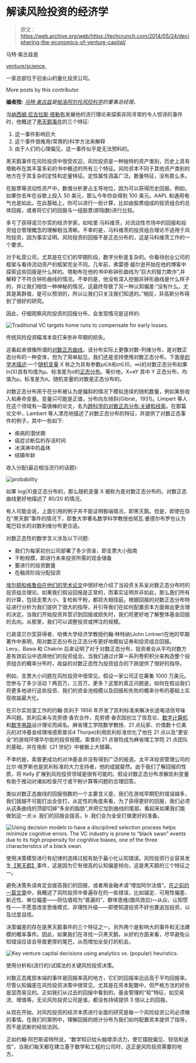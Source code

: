 # 解读风险投资的经济学 

> 原文：<https://web.archive.org/web/https://techcrunch.com/2014/05/24/deciphering-the-economics-of-venture-capital/>

马特·奥古兹是

[venture/science,](https://web.archive.org/web/20230130231252/http://ven.sc/)

一家总部位于旧金山的量化投资公司。

More posts by this contributor

**编者按:** *[马特·奥古兹](https://web.archive.org/web/20230130231252/http://www.crunchbase.com/person/matt-oguz)是[帕洛阿尔托风险科学](https://web.archive.org/web/20230130231252/http://www.venture-science.com/)的董事总经理。*

当[纳西姆·尼古拉斯·塔勒布](https://web.archive.org/web/20230130231252/https://medium.com/r/?url=http%3A%2F%2Fen.wikipedia.org%2Fwiki%2FNassim_Nicholas_Taleb)发展他的流行理论来探索非同寻常的令人惊讶的事件时，他概述了[黑天鹅事件](https://web.archive.org/web/20230130231252/http://en.wikipedia.org/wiki/Black_swan_theory)的三个特征:

1.  这一事件影响巨大
2.  这个事件很难用(常用的)科学方法来解释
3.  由于人们的心理偏见，这一事件似乎是无法预料的。

黑天鹅事件在风险投资中很受欢迎，风险投资是一种独特的资产类别，历史上具有塔勒布在其丰富多彩的书中概述的所有三个特征。风险资本不同于其他资产类别的地方在于其复杂的定性和定量特征。定性属性涵盖广泛。数量特征，没有那么多。

在股票等流动性资产中，数值分析更占主导地位，因为可以获得历史回报。例如，如果你去年在谷歌上投入 50 美元，那么今年你会得到 100 美元。AAPL 和通用电气也是如此。在此基础上，你可以进行一些计算，比如由股票组成的投资组合的总体回报，或者将它们的回报与一组股票(即指数)进行比较。

多亏了获得诺贝尔奖的经济学家，如哈里·马科维茨，对流动性市场中的回报和投资组合管理概念的理解相当清晰。不幸的是，马科维茨的投资组合理论不适用于风险投资，因为事实证明，风险投资的回报不是正态分布的，这是马科维茨工作的一个要求。

对于私营公司，尤其是在它们的早期阶段，数字分析是复杂的。你看待创业公司的框架与看待流动资产的框架完全不同。几年前，弗雷德·威尔逊开始在他的博客中探索这些回报是什么样的。塔勒布在他的书中称钟形曲线为“巨大的智力欺诈”,并解释了不符合钟形曲线的情况。不幸的是，他没有深入挖掘非钟形曲线是什么样子的，并让我们相信一种神秘的情况，这最终导致了另一种认知偏差:“没有什么，尤其是离群值，是可以预测的，所以让我们只关注我们知道的。”相反，非高斯分布得到了很好的研究。

因此，仔细观察风险投资的回报分布，会发现情况是这样的:

![Traditional VC targets home runs to compensate for early losses.](img/6cb54532f50a04636f5c4fa0983d6da2.png)

传统风险投资瞄准本垒打来弥补早期的损失。

这看起来很像所谓的[对数正态曲线](https://web.archive.org/web/20230130231252/http://mathworld.wolfram.com/LogNormalDistribution.html)。该分布实际上更像对数-列维分布，是对数正态分布的一种变体，但为了简单起见，我们还是坚持使用对数正态分布。下面是[的学术描述](https://web.archive.org/web/20230130231252/http://www.math.uah.edu/stat/special/LogNormal.html):一个[随机变量](https://web.archive.org/web/20230130231252/http://www.math.uah.edu/stat/prob/Probability.html) X 称之为具有参数μ∈ℝ和σ∈(0，∞)的对数正态分布如果 ln(X)具有均值为μ、标准差为σ的[正态分布](https://web.archive.org/web/20230130231252/http://www.math.uah.edu/stat/special/Normal.html)。等价地，X=eY 其中 Y 正态分布，均值为μ，标准差为σ。随机变量的对数是正态分布的。

对数正态分布用于在分布被认为是偏斜的情况下模拟连续的随机数量，例如某些收入和寿命变量。变量只可能是正值，分布向左倾斜(Gibrat，1931)。Limpert 等人在这个领域有一篇很棒的论文，名为[跨科学的对数正态分布:关键和线索](https://web.archive.org/web/20230130231252/http://stat.ethz.ch/~stahel/lognormal/bioscience.pdf)。在那篇论文中，Lambert 等人漂亮地描述了对数正态分布的特征，并提供了对数正态事件的例子。其中一些如下:

*   疾病的潜伏期
*   癌症诊断后的存活时间
*   冰淇淋中的晶体
*   结婚年龄

收入分配(最近相当流行的话题):

![probability](img/98044f58f649f2fb0b921d0d1b124827.png)

如果 log(X)是正态分布的，那么随机变量 X 被称为是对数正态分布的。对数正态曲线更好地描述了 80/20 的情况。

有人可能会说，上面引用的例子并不能证明极端情况，即黑天鹅。但是，即使在存在“黑天鹅”事件的情况下，耶鲁大学著名数学科学教授伯努瓦·曼德尔布罗也认为尾巴较长的对数利维分布更合适。

对数正态性的数学含义涉及以下问题:

*   我们为每家初创公司部署了多少资金，即支票大小指南
*   干粉规模，即进行未来投资所需的现金储备
*   要进行的投资数量
*   在融资阶段分配投资

[埃尔顿和格鲁伯在他们的学术论文](https://web.archive.org/web/20230130231252/http://pages.stern.nyu.edu/~eelton/papers/74-sep.pdf)中很好地介绍了当投资关系呈对数正态分布时的投资组合理论。如果我们假设回报是正常的，而事实证明并非如此，那么我们所有的计算，包括支票大小、复检和干粉，都将大相径庭。根据回报的对数正态分布特征进行分析为我们提供了很大的指导，并引导我们在如何配置资本方面做出更合理的决定。当我们开始投资并意识到回报或损失时，我们将更好地了解整体基金回报的去向。从那里，我们可以调整投资或押注的规模。

已故诺贝尔奖获得者、哈佛大学经济学教授约翰·林特纳(John Lintner)在他的早期著作中表明，用对数正态分布比正态分布更好地模拟证券和投资组合回报。Levy，Bawa 和 Chakrin 后来证明了对于对数正态分布，投资者会从平均对数方差有效前沿中选择他们的投资组合。当我们通过计算一系列卷积积分来构造整个投资组合的概率分布时，收益的对数正态性为投资组合的下跌提供了很好的指导。

例如，支票大小问题在风险投资中很常见。假设一家公司正在筹集 1000 万美元。您参与了多少活动？两百万，三百万，更多？这里的真正问题是，如何在假设我们将更多地进行这些投资、我们的资金池规模以及回报和失败的概率分布的基础上实现收益最大化。

在贝尔实验室工作的约翰·凯利于 1956 年开发了凯利标准来解决长途电话信号噪声问题。凯利后来与克劳德·香农合作，克劳德·香农因创立了信息论、[数字计算机](https://web.archive.org/web/20230130231252/http://en.wikipedia.org/wiki/Digital_computer)和[数字电路](https://web.archive.org/web/20230130231252/http://en.wikipedia.org/wiki/Digital_circuit)设计理论而闻名。麻省理工学院数学教授、21 点玩家、价值数十亿美元的对冲基金经理埃德索普(Ed Thorpe)利用凯利标准优化了他在 21 点以及“更安全”的游戏环境华尔街的投资规模。索普的 21 点冒险成为麻省理工学院 21 点团队的基础，并在电影《21 世纪》中被搬上大银幕。

不幸的是，索普更成功的对冲基金并没有得到广泛的报道。太平洋投资管理公司的比尔·格罗斯也是凯利标准的大力支持者，他的成就斐然。由于我们了解回报的性质，将 Kelly 扩展到风险投资领域是很有可能的。假设对数正态分布求解凯利变量有助于推动对诸如检查尺寸或干粉计算等问题的合理回答。

类似对数正态曲线的回报倍数的一个主要含义是，我们在游戏早期犯的错误越多，我们就越不可能打出全垒打。从定性的角度来看，为了获得更好的回报，我们必须从这条曲线的顶部切掉“多余的脂肪”,并把它加到曲线的尾部。看起来如果我们能做到这一点:a .我们的回报会提高，b .我们会为全垒打做更好的准备。

![Using decision models to have a disciplined selection process helps minimize cognitive errors. The VC industry is prone to “black swan” events due to its high propensity for cognitive biases, one of the three characteristics of a black swan.](img/2bdd900146da93d3a02cf901cc70de59.png)

使用决策模型进行有纪律的选择过程有助于最小化认知错误。风险投资行业容易发生[【黑天鹅】](https://web.archive.org/web/20230130231252/http://en.wikipedia.org/wiki/Black_swan_theory)事件，这是因为它有很高的认知偏差倾向，这是黑天鹅的三个特征之一。

避免决策失误肯定会提高我们的回报，或者用金融术语“增加阿尔法值”。[在之前的一篇文章](https://web.archive.org/web/20230130231252/http://goo.gl/Z15UYQ)中，我概述了风险投资中普遍存在的一些错误，比如锚定、可用性偏差、新近性、单位偏差——将估值视为“普遍的”、群体思维(跟风效应)—从众、认知惯性——不愿意改变思维模式、非理性升级——即使知道投资不好也要追加投资，以及过度自信。

决策偏差的存在是黑天鹅事件的三个特征之一。另外两个是影响大的事件和无法建模的概率事件。因此，如果我们在寻找一只黑天鹅，从好的方面来看，尽早避免认知错误应该会导致更厚的尾巴，从而增加全垒打的机会。

![Key venture capital decisions using analytics vs. (popular) heuristics.](img/6ed43ee18e90c762e0f140a935c36322.png)

使用分析和(流行的)试探法的关键风险投资决策。

对数正态尾部末端的事件是回报率高的地方，它们的回报率远远高于平均回报率。尽管认知偏差在风险投资决策中很常见，尤其是在资本配置中，但严格方法的好处是显而易见的。正如我们从过去的回报中看到的，基金管理的“软”特征，如交易流、增值等。无论风险投资公司是谁，都没有持续提供 3 倍以上的回报。

从现在开始，对风险投资的经济本质进行全面的研究是每一个风险投资公司必须做的事情。在我们的案例中，理解回报的统计分布为我们如何配置资本提供了指导，而不是武断的经验法则。

正如约翰·阿巴斯诺特所说，“数学知识给头脑增添活力，使它摆脱偏见、轻信和迷信”，当我们每天都在建立基于数学和工程的公司时，这正是风险投资需要的地方。